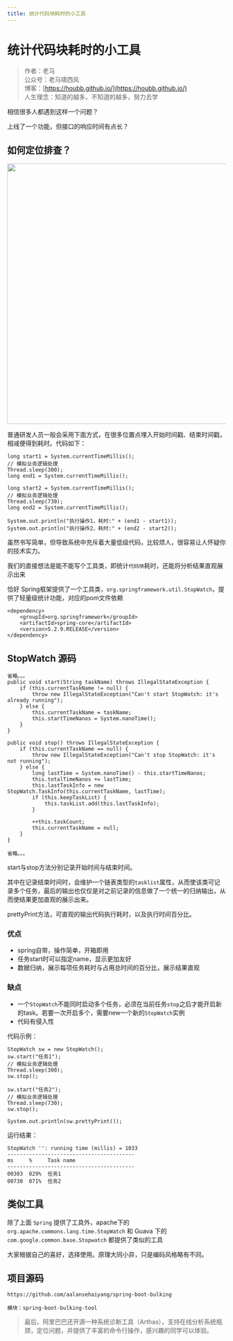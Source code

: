 ```yaml
---
title: 统计代码块耗时的小工具
---
```


# 统计代码块耗时的小工具

> 作者：老马
> <br/>公众号：老马啸西风
> <br/> 博客：[https://houbb.github.io/](https://houbb.github.io/)
> <br/> 人生理念：知道的越多，不知道的越多，努力去学



相信很多人都遇到这样一个问题？

上线了一个功能，但接口的响应时间有点长？

## 如何定位排查？

<div align="left">
    <img src="https://houbb.github.io/images/spring/spring/2-1.jpg" width="600px">
</div>


普通研发人员一般会采用下面方式，在很多位置点埋入开始时间戳、结束时间戳，相减便得到耗时。代码如下：

```
long start1 = System.currentTimeMillis();
// 模拟业务逻辑处理
Thread.sleep(300);
long end1 = System.currentTimeMillis();

long start2 = System.currentTimeMillis();
// 模拟业务逻辑处理
Thread.sleep(730);
long end2 = System.currentTimeMillis();

System.out.println("执行操作1，耗时:" + (end1 - start1));
System.out.println("执行操作2，耗时:" + (end2 - start2));
```

虽然书写简单，但导致系统中充斥着大量低级代码，比较烦人，很容易让人怀疑你的技术实力。

我们的直接想法是能不能写个工具类，即统计`代码块`耗时，还能将分析结果直观展示出来

恰好 Spring框架提供了一个工具类，`org.springframework.util.StopWatch`，提供了轻量级统计功能，对应的pom文件依赖

```
<dependency>
    <groupId>org.springframework</groupId>
    <artifactId>spring-core</artifactId>
    <version>5.2.9.RELEASE</version>
</dependency>
```


## StopWatch 源码

```
省略。。。
public void start(String taskName) throws IllegalStateException {
    if (this.currentTaskName != null) {
        throw new IllegalStateException("Can't start StopWatch: it's already running");
    } else {
        this.currentTaskName = taskName;
        this.startTimeNanos = System.nanoTime();
    }
}

public void stop() throws IllegalStateException {
    if (this.currentTaskName == null) {
        throw new IllegalStateException("Can't stop StopWatch: it's not running");
    } else {
        long lastTime = System.nanoTime() - this.startTimeNanos;
        this.totalTimeNanos += lastTime;
        this.lastTaskInfo = new StopWatch.TaskInfo(this.currentTaskName, lastTime);
        if (this.keepTaskList) {
            this.taskList.add(this.lastTaskInfo);
        }

        ++this.taskCount;
        this.currentTaskName = null;
    }
}

省略。。。
```

start与stop方法分别记录开始时间与结束时间。

其中在记录结束时间时，会维护一个链表类型的`tasklist`属性，从而使该类可记录多个任务，最后的输出也仅仅是对之前记录的信息做了一个统一的归纳输出，从而使结果更加直观的展示出来。

prettyPrint方法，可直观的输出代码执行耗时，以及执行时间百分比。

### 优点

* spring自带，操作简单，开箱即用
* 任务start时可以指定name，显示更加友好
* 数据归纳，展示每项任务耗时与占用总时间的百分比，展示结果直观

### 缺点

* 一个`StopWatch`不能同时启动多个任务，必须在当前任务`stop`之后才能开启新的task。若要一次开启多个，需要new一个新的`StopWatch`实例
* 代码有侵入性


代码示例：

```
StopWatch sw = new StopWatch();
sw.start("任务1");
// 模拟业务逻辑处理
Thread.sleep(300);
sw.stop();

sw.start("任务2");
// 模拟业务逻辑处理
Thread.sleep(730);
sw.stop();

System.out.println(sw.prettyPrint());
```

运行结果：

```
StopWatch '': running time (millis) = 1033
-----------------------------------------
ms     %     Task name
-----------------------------------------
00303  029%  任务1
00730  071%  任务2
```

## 类似工具

除了上面 `Spring` 提供了工具外，apache下的`org.apache.commons.lang.time.StopWatch` 和 Guava 下的`com.google.common.base.Stopwatch` 都提供了类似的工具

大家根据自己的喜好，选择使用。原理大同小异，只是编码风格略有不同。

## 项目源码

```
https://github.com/aalansehaiyang/spring-boot-bulking  

模块：spring-boot-bulking-tool
```

> 最后，阿里巴巴还开源一种系统诊断工具（Arthas），支持在线分析系统瓶颈，定位问题，并提供了丰富的命令行操作，感兴趣的同学可以体验。
